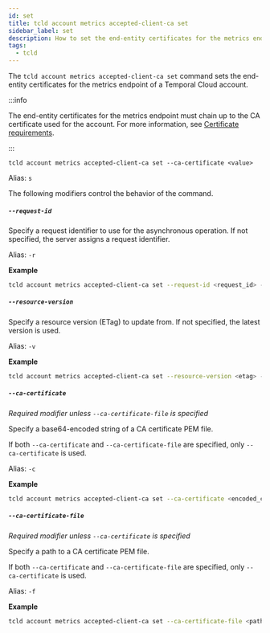 ```yaml
---
id: set
title: tcld account metrics accepted-client-ca set
sidebar_label: set
description: How to set the end-entity certificates for the metrics endpoint of a Temporal Cloud account using tcld.
tags:
  - tcld
---
```


The `tcld account metrics accepted-client-ca set` command sets the end-entity certificates for the metrics endpoint of a Temporal Cloud account.

:::info

The end-entity certificates for the metrics endpoint must chain up to the CA certificate used for the account. For more information, see [Certificate requirements](/cloud/how-to-manage-certificates-in-temporal-cloud#certificate-requirements).

:::

`tcld account metrics accepted-client-ca set --ca-certificate <value>`

Alias: `s`

The following modifiers control the behavior of the command.

##### `--request-id`

Specify a request identifier to use for the asynchronous operation. If not specified, the server assigns a request identifier.

Alias: `-r`

**Example**

```bash
tcld account metrics accepted-client-ca set --request-id <request_id> --ca-certificate <encoded_certificate>
```

##### `--resource-version`

Specify a resource version (ETag) to update from. If not specified, the latest version is used.

Alias: `-v`

**Example**

```bash
tcld account metrics accepted-client-ca set --resource-version <etag> --ca-certificate <encoded_certificate>
```

##### `--ca-certificate`

_Required modifier unless `--ca-certificate-file` is specified_

Specify a base64-encoded string of a CA certificate PEM file.

If both `--ca-certificate` and `--ca-certificate-file` are specified, only `--ca-certificate` is used.

Alias: `-c`

**Example**

```bash
tcld account metrics accepted-client-ca set --ca-certificate <encoded_certificate>
```

##### `--ca-certificate-file`

_Required modifier unless `--ca-certificate` is specified_

Specify a path to a CA certificate PEM file.

If both `--ca-certificate` and `--ca-certificate-file` are specified, only `--ca-certificate` is used.

Alias: `-f`

**Example**

```bash
tcld account metrics accepted-client-ca set --ca-certificate-file <path>
```
